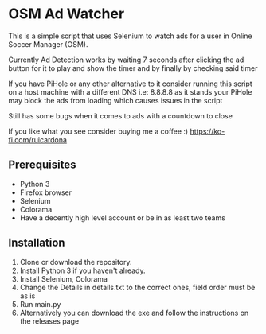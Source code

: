 # OSM Ad Watcher

This is a simple script that uses Selenium to watch ads for a user in Online Soccer Manager (OSM).

Currently Ad Detection works by waiting 7 seconds after clicking the ad button for it to play and show the timer  and by finally by checking said timer

If you have PiHole or any other alternative to it consider running this script on a host machine with a different DNS i.e: 8.8.8.8 as it stands your PiHole may block the ads from loading which causes issues in the script

Still has some bugs when it comes to ads with a countdown to close

If you like what you see consider buying me a coffee :) https://ko-fi.com/ruicardona

## Prerequisites

- Python 3
- Firefox browser
- Selenium
- Colorama
- Have a decently high level account or be in as least two teams

## Installation

1. Clone or download the repository.
2. Install Python 3 if you haven't already.
3. Install Selenium, Colorama
4. Change the Details in details.txt to the correct ones, field order must be as is
5. Run main.py
6. Alternatively you can download the exe and follow the instructions on the releases page
